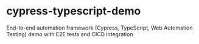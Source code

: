# cypress-typescript-demo
End-to-end automation framework (Cypress, TypeScript, Web Automation Testing) demo with E2E tests and CICD integration
